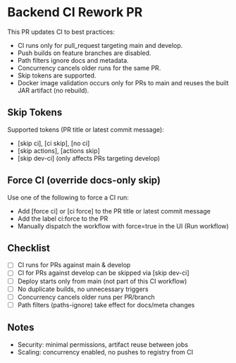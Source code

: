 # Backend CI Rework PR

This PR updates CI to best practices:

- CI runs only for pull_request targeting main and develop.
- Push builds on feature branches are disabled.
- Path filters ignore docs and metadata.
- Concurrency cancels older runs for the same PR.
- Skip tokens are supported.
- Docker image validation occurs only for PRs to main and reuses the built JAR artifact (no rebuild).

## Skip Tokens
Supported tokens (PR title or latest commit message):
- [skip ci], [ci skip], [no ci]
- [skip actions], [actions skip]
- [skip dev-ci] (only affects PRs targeting develop)

## Force CI (override docs-only skip)
Use one of the following to force a CI run:
- Add [force ci] or [ci force] to the PR title or latest commit message
- Add the label ci:force to the PR
- Manually dispatch the workflow with force=true in the UI (Run workflow)

## Checklist
- [ ] CI runs for PRs against main & develop
- [ ] CI for PRs against develop can be skipped via [skip dev-ci]
- [ ] Deploy starts only from main (not part of this CI workflow)
- [ ] No duplicate builds, no unnecessary triggers
- [ ] Concurrency cancels older runs per PR/branch
- [ ] Path filters (paths-ignore) take effect for docs/meta changes

## Notes
- Security: minimal permissions, artifact reuse between jobs
- Scaling: concurrency enabled, no pushes to registry from CI
